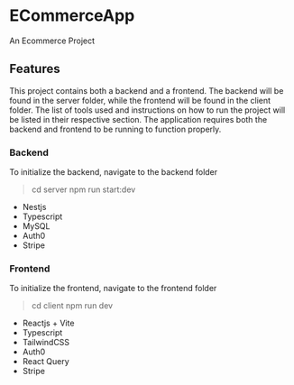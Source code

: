 # ECommerceApp
An Ecommerce Project

## Features

This project contains both a backend and a frontend. The backend will be found in the server folder, while the frontend will be found in the client folder. The list of tools used and instructions on how to run the project will be listed in their respective section.
The application requires both the backend and frontend to be running to function properly.

### Backend
To initialize the backend, navigate to the backend folder 
> cd server
> npm run start:dev

- Nestjs
- Typescript
- MySQL
- Auth0
- Stripe

### Frontend
To initialize the frontend, navigate to the frontend folder 
> cd client
> npm run dev

- Reactjs + Vite
- Typescript
- TailwindCSS
- Auth0
- React Query
- Stripe